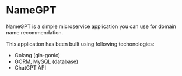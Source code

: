 # NameGPT

NameGPT is a simple microservice application you can use for domain name recommendation.

This application has been built using following techonologies:
- Golang (gin-gonic)
- GORM, MySQL (database)
- ChatGPT API
